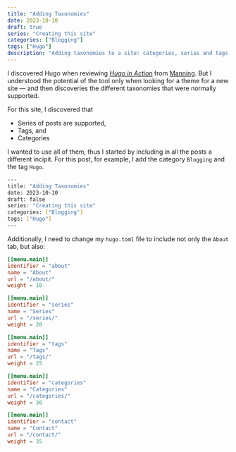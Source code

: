 ```yaml
---
title: "Adding Taxonomies"
date: 2023-10-10
draft: true
series: "Creating this site"
categories: ["Blogging"]
tags: ["Hugo"]
description: "Adding taxonomies to a site: categories, series and tags."
---
```


I discovered Hugo when reviewing [*Hugo in Action*](https://www.manning.com/books/hugo-in-action) from [Manning](https://www.manning.com/). But I understood the potential of the tool only when looking for a theme for a new site — and then discoveries the different taxonomies that were normally supported. 

For this site, I discovered that

* Series of posts are supported,
* Tags, and
* Categories

I wanted to use all of them, thus I started by including in all the posts a different incipit. For this post, for example, I add the category ``Blogging`` and the tag ``Hugo``.

```bash
---
title: "Adding Taxonomies"
date: 2023-10-10
draft: false
series: "Creating this site"
categories: ["Blogging"]
tags: ["Hugo"]
---

```

Additionally, I need to change my ``hugo.toml`` file to include not only the ``About`` tab, but also:

```toml
[[menu.main]]
identifier = "about"
name = "About"
url = "/about/"
weight = 10

[[menu.main]]
identifier = "series"
name = "Series"
url = "/series/"
weight = 20

[[menu.main]]
identifier = "tags"
name = "Tags"
url = "/tags/"
weight = 25

[[menu.main]]
identifier = "categories"
name = "Categories"
url = "/categories/"
weight = 30

[[menu.main]]
identifier = "contact"
name = "Contact"
url = "/contact/"
weight = 35
```
